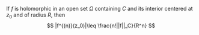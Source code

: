 If $f$ is holomorphic in an open set $\Omega$ containing $C$ and its interior centered at $z_0$ and of radius $R$, then
$$ |f^{(n)}(z_0)|\leq \frac{n!||f||_C}{R^n}
 $$ 